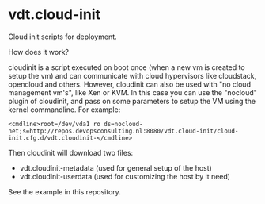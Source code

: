 vdt.cloud-init
==============

Cloud init scripts for deployment.

How does it work?

cloudinit is a script executed on boot once (when a new vm is created to setup the vm) and can communicate with cloud hypervisors like cloudstack, opencloud and others.
However, cloudinit can also be used with "no cloud management vm's", like Xen or KVM.
In this case you can use the "nocloud" plugin of cloudinit, and pass on some parameters to setup the VM using the kernel commandline. For example:

    <cmdline>root=/dev/vda1 ro ds=nocloud-net;s=http://repos.devopsconsulting.nl:8080/vdt.cloud-init/cloud-init.cfg.d/vdt.cloudinit-</cmdline>

Then cloudinit will download two files:
* vdt.cloudinit-metadata (used for general setup of the host)
* vdt.cloudinit-userdata (used for customizing the host by it need)

See the example in this repository.
